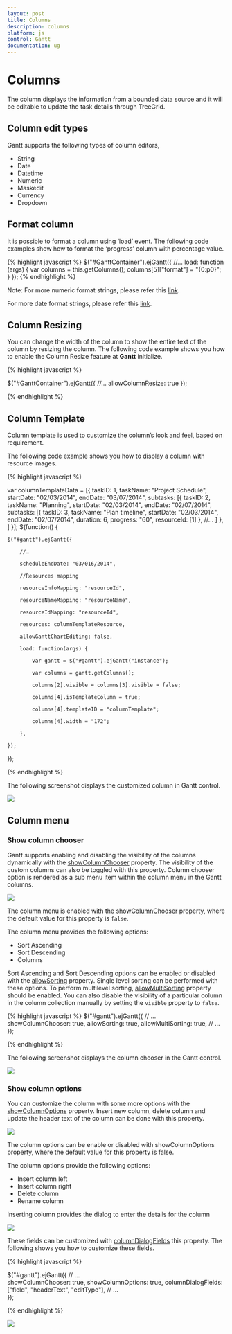 ```yaml
---
layout: post
title: Columns
description: columns
platform: js
control: Gantt
documentation: ug
---
```

# Columns

The column displays the information from a bounded data source and it will be editable to update the task details through TreeGrid.

## Column edit types

Gantt supports the following types of column editors,

  * String 
  * Date
  * Datetime
  * Numeric
  * Maskedit
  * Currency
  * Dropdown
  
## Format column

It is possible to format a column using ‘load’ event. The following code examples show how to format the ‘progress’ column with percentage value.

{% highlight javascript %}
 $("#GanttContainer").ejGantt({
        //...
        load: function (args) {
            var columns = this.getColumns();
            columns[5]["format"] = "{0:p0}";
        }
 });
{% endhighlight %}

Note: For more numeric format strings, please refer this [link](https://msdn.microsoft.com/library/dwhawy9k(v=vs.100).aspx).

For more date format strings, please refer this [link](https://msdn.microsoft.com/library/az4se3k1(v=vs.100).aspx).

## Column Resizing

You can change the width of the column to show the entire text of the column by resizing the column. The following code example shows you how to enable the Column Resize feature at **Gantt** initialize.

{% highlight javascript %}

$("#GanttContainer").ejGantt({
    //...
    allowColumnResize: true
});

{% endhighlight %}

## Column Template

Column template is used to customize the column’s look and feel, based on requirement. 

The following code example shows you how to display a column with resource images.

{% highlight javascript %}
<script type="text/x-jsrender" id="columnTemplate">

    {{if #data['resourceNames']}}

    <div style="display:inline-block;position:relative;left:10px;top:1px">

        <img src="images/gantt/{{:#data['resourceNames']}}.png" height="40px" />

    </div>

    <div style='display:inline-block;width:100%;position:relative;left:10px;top:2px'>{{:#data['resourceNames']}}</div>

    {{/if}}
</script>

var columnTemplateData = [{
    taskID: 1,
    taskName: "Project Schedule",
    startDate: "02/03/2014",
    endDate: "03/07/2014",
    subtasks: [{
        taskID: 2,
        taskName: "Planning",
        startDate: "02/03/2014",
        endDate: "02/07/2014",
        subtasks: [{
                taskID: 3,
                taskName: "Plan timeline",
                startDate: "02/03/2014",
                endDate: "02/07/2014",
                duration: 6,
                progress: "60",
                resourceId: [1]
            },
            //...
        ]
    }, ]
}];
$(function() {

    $("#gantt").ejGantt({

        //…

        scheduleEndDate: "03/016/2014",

        //Resources mapping

        resourceInfoMapping: "resourceId",

        resourceNameMapping: "resourceName",

        resourceIdMapping: "resourceId",

        resources: columnTemplateResource,

        allowGanttChartEditing: false,

        load: function(args) {

            var gantt = $("#gantt").ejGantt("instance");

            var columns = gantt.getColumns();

            columns[2].visible = columns[3].visible = false;

            columns[4].isTemplateColumn = true;

            columns[4].templateID = "columnTemplate";

            columns[4].width = "172";

        },

    });

});

{% endhighlight %}

The following screenshot displays the customized column in Gantt control.

![](/js/Gantt/Columns_images/Columns_img7.png)

## Column menu

### Show column chooser

Gantt supports enabling and disabling the visibility of the columns dynamically with the [showColumnChooser](/js/api/ejgantt#members:showcolumnchooser "showColumnChooser") property. The visibility of the custom columns can also be toggled with this property. Column chooser option is rendered as a sub menu item within the column menu in the Gantt columns. 

![](/js/Gantt/Columns_images/Columns_img2.png)

The column menu is enabled with the [showColumnChooser](/js/api/ejgantt#members:showcolumnchooser "showColumnChooser") property, where the default value for this property is `false`.

The column menu provides the following options:

* Sort Ascending
* Sort Descending
* Columns 

Sort Ascending and Sort Descending options can be enabled or disabled with the [allowSorting](/js/api/ejgantt#members:allowsorting "allowSorting") property. Single level sorting can be performed with these options. To perform multilevel sorting, [allowMultiSorting](/js/api/ejgantt#members:allowmultisorting "allowMultiSorting") property should be enabled. You can also disable the visibility of a particular column in the column collection manually by setting the `visible` property to `false`.

{% highlight javascript %}
$("#gantt").ejGantt({
        // ...     
        showColumnChooser: true,
        allowSorting: true,
        allowMultiSorting: true,
        // ...             
});

{% endhighlight %}

The following screenshot displays the column chooser in the Gantt control.

![](/js/Gantt/Columns_images/Columns_img3.png)

### Show column options

You can customize the column with some more options with the [showColumnOptions](/js/api/ejgantt#members:showcolumnoptions "showColumnOptions") property. Insert new column, delete column and update the header text of the column can be done with this property.

![](/js/Gantt/Columns_images/Columns_img4.png)

The column options can be enable or disabled with showColumnOptions property, where the default value for this property is false.

The column options provide the following options:

* Insert column left
* Insert column right
* Delete column
* Rename column

Inserting column provides the dialog to enter the details for the column

![](/js/Gantt/Columns_images/Columns_img5.png)

These fields can be customized with [columnDialogFields](/js/api/ejgantt#members:columndialogfields "columnDialogFields") this property. The following shows you how to customize these fields.

{% highlight javascript %}

$("#gantt").ejGantt({
        // ...     
        showColumnChooser: true,
        showColumnOptions: true,
        columnDialogFields: ["field", "headerText", "editType"],
        // ...             
});

{% endhighlight %}

![](/js/Gantt/Columns_images/Columns_img6.png)

